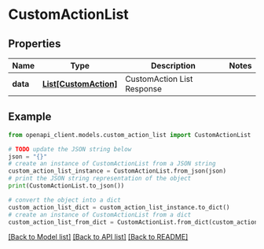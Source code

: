 # CustomActionList


## Properties

Name | Type | Description | Notes
------------ | ------------- | ------------- | -------------
**data** | [**List[CustomAction]**](CustomAction.md) | CustomAction List Response | 

## Example

```python
from openapi_client.models.custom_action_list import CustomActionList

# TODO update the JSON string below
json = "{}"
# create an instance of CustomActionList from a JSON string
custom_action_list_instance = CustomActionList.from_json(json)
# print the JSON string representation of the object
print(CustomActionList.to_json())

# convert the object into a dict
custom_action_list_dict = custom_action_list_instance.to_dict()
# create an instance of CustomActionList from a dict
custom_action_list_from_dict = CustomActionList.from_dict(custom_action_list_dict)
```
[[Back to Model list]](../README.md#documentation-for-models) [[Back to API list]](../README.md#documentation-for-api-endpoints) [[Back to README]](../README.md)


